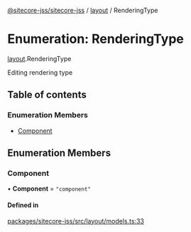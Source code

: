 [@sitecore-jss/sitecore-jss](../README.md) / [layout](../modules/layout.md) / RenderingType

# Enumeration: RenderingType

[layout](../modules/layout.md).RenderingType

Editing rendering type

## Table of contents

### Enumeration Members

- [Component](layout.RenderingType.md#component)

## Enumeration Members

### Component

• **Component** = `"component"`

#### Defined in

[packages/sitecore-jss/src/layout/models.ts:33](https://github.com/Sitecore/jss/blob/1e6cbdd9f/packages/sitecore-jss/src/layout/models.ts#L33)
